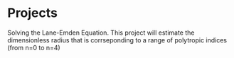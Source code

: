 # Projects
Solving the Lane-Emden Equation. This project will estimate the dimensionless radius that is corrseponding to a range of polytropic indices (from n=0 to n=4)
